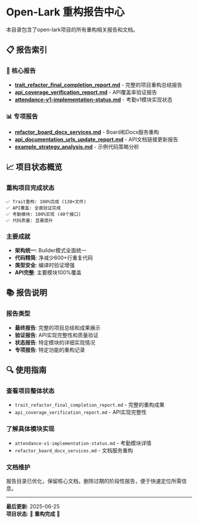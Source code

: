 # Open-Lark 重构报告中心

本目录包含了open-lark项目的所有重构相关报告和文档。

## 📋 报告索引

### 🎉 核心报告
- **[trait_refactor_final_completion_report.md](./trait_refactor_final_completion_report.md)** - 完整的项目重构总结报告
- **[api_coverage_verification_report.md](./api_coverage_verification_report.md)** - API覆盖率验证报告
- **[attendance-v1-implementation-status.md](./attendance-v1-implementation-status.md)** - 考勤v1模块实现状态

### 📊 专项报告
- **[refactor_board_docx_services.md](./refactor_board_docx_services.md)** - Board和Docx服务重构
- **[api_documentation_urls_update_report.md](./api_documentation_urls_update_report.md)** - API文档链接更新报告
- **[example_strategy_analysis.md](./example_strategy_analysis.md)** - 示例代码策略分析

## 📈 项目状态概览

### 重构项目完成状态
```
✅ Trait重构: 100%完成 (130+文件)
✅ API覆盖: 全面验证完成
✅ 考勤模块: 100%实现 (40个接口)
✅ 代码质量: 显著提升
```

### 主要成就
- **架构统一**: Builder模式全面统一
- **代码精简**: 净减少600+行重复代码
- **类型安全**: 编译时验证增强
- **API完整**: 主要模块100%覆盖

## 📚 报告说明

### 报告类型
- **最终报告**: 完整的项目总结和成果展示
- **验证报告**: API实现完整性和质量验证
- **状态报告**: 特定模块的详细实现情况
- **专项报告**: 特定功能的重构记录

## 🔍 使用指南

### 查看项目整体状态
- `trait_refactor_final_completion_report.md` - 完整的重构成果
- `api_coverage_verification_report.md` - API实现完整性

### 了解具体模块实现
- `attendance-v1-implementation-status.md` - 考勤模块详情
- `refactor_board_docx_services.md` - 文档服务重构

### 文档维护
报告目录已优化，保留核心文档，删除过期的阶段性报告，便于快速定位所需信息。

---

**最后更新**: 2025-06-25  
**项目状态**: 🎉 **重构完成** 🎉